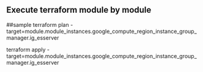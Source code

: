Execute terraform module by module
----------------------------------
##sample
terraform plan -target=module.module_instances.google_compute_region_instance_group_manager.ig_esserver

terraform apply -target=module.module_instances.google_compute_region_instance_group_manager.ig_esserver
